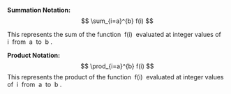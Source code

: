 **Summation Notation:**
$$
\sum_{i=a}^{b} f(i)
$$

This represents the sum of the function  f(i)  evaluated at integer values of  i  from  a  to  b .

**Product Notation:**
$$
\prod_{i=a}^{b} f(i)
$$
  This represents the product of the function  f(i)  evaluated at integer values of  i  from  a  to  b .